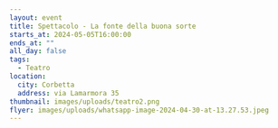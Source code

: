 ```yaml
---
layout: event
title: Spettacolo - La fonte della buona sorte
starts_at: 2024-05-05T16:00:00
ends_at: ""
all_day: false
tags:
  - Teatro
location:
  city: Corbetta
  address: via Lamarmora 35
thumbnail: images/uploads/teatro2.png
flyer: images/uploads/whatsapp-image-2024-04-30-at-13.27.53.jpeg
---
```

